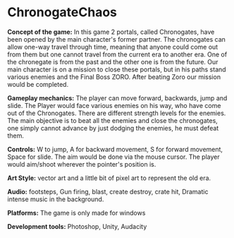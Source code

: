 # ChronogateChaos

**Concept of the game:** In this game 2 portals, called Chronogates, have been opened by the main character's former partner. The chronogates can allow one-way travel through time, meaning that anyone could come out from them but one cannot travel from the current era to another era. One of the chronegate is from the past and the other one is from the future. Our main character is on a mission to close these portals, but in his paths stand various enemies and the Final Boss ZORO. After beating Zoro our mission would be completed.

**Gameplay mechanics:** The player can move forward, backwards, jump and slide. The Player would face various enemies on his way, who have come out of the Chronogates. There are different strength levels for the enemies. The main objective is to beat all the enemies and close the chronogates, one simply cannot advance by just dodging the enemies, he must defeat them.

**Controls:** W to jump, A for backward movement, S for forward movement, Space for slide. The aim would be done via the mouse cursor. The player would aim/shoot wherever the pointer's position is.

**Art Style:** vector art and a little bit of pixel art to represent the old era.

**Audio:** footsteps, Gun firing, blast, create destroy, crate hit, Dramatic intense music in the background. 

**Platforms:** The game is only made for windows

**Development tools:** Photoshop, Unity, Audacity
